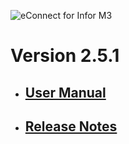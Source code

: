 ![eConnect for Infor M3](../../../../images/banner-econnect-m3.jpg)

# Version 2.5.1

- ## [User Manual](2.5.1/usermanual-order-grid.md)

- ## [Release Notes](2.5.1/release-notes-order-grid.md)
